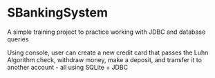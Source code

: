 # SBankingSystem

A simple training project to practice working with JDBC and database queries

Using console, user can create a new credit card that passes the Luhn Algorithm check, withdraw money, make a deposit, and transfer it to another account - all using SQLite + JDBC
